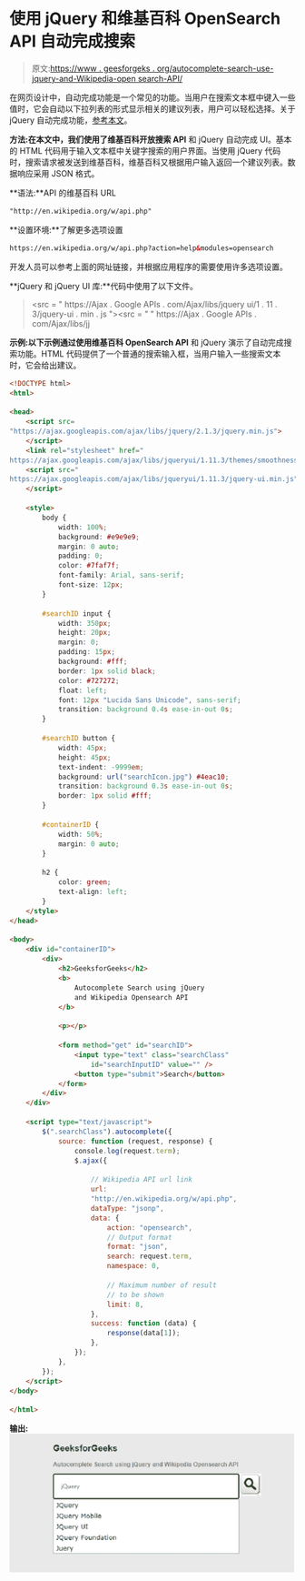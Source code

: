 # 使用 jQuery 和维基百科 OpenSearch API 自动完成搜索

> 原文:[https://www . geesforgeks . org/autocomplete-search-use-jquery-and-Wikipedia-open search-API/](https://www.geeksforgeeks.org/autocomplete-search-using-jquery-and-wikipedia-opensearch-api/)

在网页设计中，自动完成功能是一个常见的功能。当用户在搜索文本框中键入一些值时，它会自动以下拉列表的形式显示相关的建议列表，用户可以轻松选择。关于 jQuery 自动完成功能，[参考本文](https://www.geeksforgeeks.org/jquery-autocomplete-selection-event/)。

**方法:**在本文中，我们使用了**维基百科开放搜索 API** 和 jQuery 自动完成 UI。基本的 HTML 代码用于输入文本框中关键字搜索的用户界面。当使用 jQuery 代码时，搜索请求被发送到维基百科，维基百科又根据用户输入返回一个建议列表。数据响应采用 JSON 格式。

**语法:**API 的维基百科 URL

```html
"http://en.wikipedia.org/w/api.php"
```

**设置环境:**了解更多选项设置

```html
https://en.wikipedia.org/w/api.php?action=help&modules=opensearch
```

开发人员可以参考上面的网址链接，并根据应用程序的需要使用许多选项设置。

**jQuery 和 jQuery UI 库:**代码中使用了以下文件。

> <src = " https://Ajax . Google APIs . com/Ajax/libs/jquery ui/1 . 11 . 3/jquery-ui . min . js "></script><src = " " https://Ajax . Google APIs . com/Ajax/libs/jj

**示例:**以下示例通过使用**维基百科 OpenSearch API** 和 jQuery 演示了自动完成搜索功能。HTML 代码提供了一个普通的搜索输入框，当用户输入一些搜索文本时，它会给出建议。

```html
<!DOCTYPE html>
<html>

<head>
    <script src=
"https://ajax.googleapis.com/ajax/libs/jquery/2.1.3/jquery.min.js">
    </script>
    <link rel="stylesheet" href="
https://ajax.googleapis.com/ajax/libs/jqueryui/1.11.3/themes/smoothness/jquery-ui.css" />
    <script src="
https://ajax.googleapis.com/ajax/libs/jqueryui/1.11.3/jquery-ui.min.js">
    </script>

    <style>
        body {
            width: 100%;
            background: #e9e9e9;
            margin: 0 auto;
            padding: 0;
            color: #7faf7f;
            font-family: Arial, sans-serif;
            font-size: 12px;
        }

        #searchID input {
            width: 350px;
            height: 20px;
            margin: 0;
            padding: 15px;
            background: #fff;
            border: 1px solid black;
            color: #727272;
            float: left;
            font: 12px "Lucida Sans Unicode", sans-serif;
            transition: background 0.4s ease-in-out 0s;
        }

        #searchID button {
            width: 45px;
            height: 45px;
            text-indent: -9999em;
            background: url("searchIcon.jpg") #4eac10;
            transition: background 0.3s ease-in-out 0s;
            border: 1px solid #fff;
        }

        #containerID {
            width: 50%;
            margin: 0 auto;
        }

        h2 {
            color: green;
            text-align: left;
        }
    </style>
</head>

<body>
    <div id="containerID">
        <div>
            <h2>GeeksforGeeks</h2>
            <b>
                Autocomplete Search using jQuery
                and Wikipedia Opensearch API
            </b>

            <p></p>

            <form method="get" id="searchID">
                <input type="text" class="searchClass" 
                    id="searchInputID" value="" />
                <button type="submit">Search</button>
            </form>
        </div>
    </div>

    <script type="text/javascript">
        $(".searchClass").autocomplete({
            source: function (request, response) {
                console.log(request.term);
                $.ajax({

                    // Wikipedia API url link
                    url:
                    "http://en.wikipedia.org/w/api.php",
                    dataType: "jsonp",
                    data: {
                        action: "opensearch",
                        // Output format
                        format: "json",
                        search: request.term,
                        namespace: 0,

                        // Maximum number of result
                        // to be shown
                        limit: 8,
                    },
                    success: function (data) {
                        response(data[1]);
                    },
                });
            },
        });
    </script>
</body>

</html>
```

**输出:**
![](img/5aa6e153f63ccd782130e9632477363d.png)